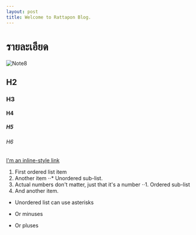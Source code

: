 ```yaml
---
layout: post
title: Welcome to Rattapon Blog.
---
```

# รายละเอียด
![Note8](http://cdn.gsmarena.com/imgroot/news/17/03/note8-galaxy-model-revealed/-728w2/gsmarena_002.jpg)


## H2
### H3
#### H4
##### H5
###### H6
[I'm an inline-style link](https://www.google.com)
1. First ordered list item
2. Another item
⋅⋅* Unordered sub-list. 
1. Actual numbers don't matter, just that it's a number
⋅⋅1. Ordered sub-list
4. And another item.
* Unordered list can use asterisks
- Or minuses
+ Or pluses



